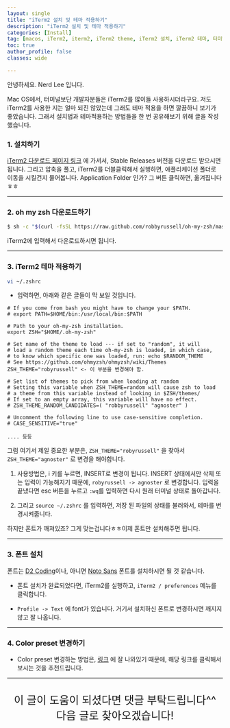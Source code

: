 ```yaml
---
layout: single
title: "iTerm2 설치 및 테마 적용하기"
description: "iTerm2 설치 및 테마 적용하기"
categories: [Install]
tag: [macos, iTerm2, iterm2, iTerm2 theme, iTerm2 설치, iTerm2 테마, 터미널]
toc: true
author_profile: false
classes: wide

---
```



안녕하세요. Nerd Lee 입니다.

Mac OS에서, 터미널보단 개발자분들은 iTerm2를 많이들 사용하시더라구요.
저도 iTerm2를 사용한 지는 얼마 되진 않았는데 그래도 테마 적용을 하면 깔끔하니 보기가 좋았습니다.
그래서 설치법과 테마적용하는 방법들을 한 번 공유해보기 위해 글을 작성했습니다.

### 1. 설치하기

[iTerm2 다운로드 페이지 링크](https://iterm2.com/downloads.html) 에 가셔서, Stable Releases 버전을 다운로드 받으시면 됩니다.
그리고 압축을 풀고, iTerm2를 더블클릭해서 실행하면, 애플리케이션 폴더로 이동을 시킬건지 물어봅니다. Application Folder 인가? 그 버튼 클릭하면, 옮겨집니다ㅎㅎ

---

### 2. oh my zsh 다운로드하기

```bash
$ sh -c "$(curl -fsSL https://raw.github.com/robbyrussell/oh-my-zsh/master/tools/install.sh)"
```
iTerm2에 입력해서 다운로드하시면 됩니다.

---

### 3. iTerm2 테마 적용하기

```bash
vi ~/.zshrc
```

- 입력하면, 아래와 같은 글들이 막 보일 것입니다.

```vim
# If you come from bash you might have to change your $PATH.
# export PATH=$HOME/bin:/usr/local/bin:$PATH

# Path to your oh-my-zsh installation.
export ZSH="$HOME/.oh-my-zsh"

# Set name of the theme to load --- if set to "random", it will
# load a random theme each time oh-my-zsh is loaded, in which case,
# to know which specific one was loaded, run: echo $RANDOM_THEME
# See https://github.com/ohmyzsh/ohmyzsh/wiki/Themes
ZSH_THEME="robyrussell" <- 이 부분을 변경해야 함.

# Set list of themes to pick from when loading at random
# Setting this variable when ZSH_THEME=random will cause zsh to load
# a theme from this variable instead of looking in $ZSH/themes/
# If set to an empty array, this variable will have no effect.
# ZSH_THEME_RANDOM_CANDIDATES=( "robbyrussell" "agnoster" )

# Uncomment the following line to use case-sensitive completion.
# CASE_SENSITIVE="true"

.... 등등

```

그럼 여기서 제일 중요한 부분은, `ZSH_THEME="robyrussell"` 을 찾아서 `ZSH_THEME="agnoster"` 로 변경을 해야합니다.

1. 사용방법은, i 키를 누르면, INSERT로 변경이 됩니다. INSERT 상태에서만 삭제 또는 입력이 가능해지기 때문에, `robyrussell -> agnoster` 로 변경합니다. 입력을 끝냈다면 esc 버튼을 누르고 `:wq`를 입력하면 다시 원래 터미널 상태로 돌아갑니다.

2. 그리고 `source ~/.zshrc` 를 입력하면, 저장 된 파일의 상태를 불러와서, 테마를 변경시켜줍니다.


하지만 폰트가 깨져있죠? 그게 맞는겁니다ㅎㅎ이제 폰트만 설치해주면 됩니다.

---

### 3. 폰트 설치

폰트는 [D2 Coding](https://github.com/naver/d2codingfont#%EB%8B%A4%EC%9A%B4%EB%A1%9C%EB%93%9C)이나, 아니면 [Noto Sans](https://fonts.google.com/noto/specimen/Noto+Sans+KR) 폰트를 설치하시면 될 것 같습니다.

- 폰트 설치가 완료되었다면, iTerm2를 실행하고, `iTerm2 / preferences` 메뉴를 클릭합니다.

- `Profile -> Text` 에 font가 있습니다. 거기서 설치하신 폰트로 변경하시면 깨지지 않고 잘 나옵니다.

---

### 4. Color preset 변경하기

- Color preset 변경하는 방법은, [링크](https://ooeunz.tistory.com/21) 에 잘 나와있기 때문에, 해당 링크를 클릭해서 보시는 것을 추천드립니다.

---

<br>

<div style="font-size:25px; text-align:center">
이 글이 도움이 되셨다면 댓글 부탁드립니다^^<br>
다음 글로 찾아오겠습니다!

</div>
